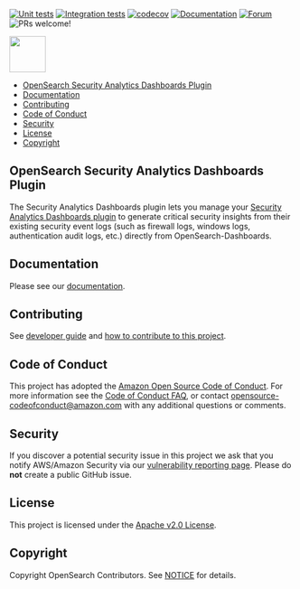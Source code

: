 [![Unit tests](https://github.com/opensearch-project/security-analytics-dashboards-plugin/workflows/Unit%20tests%20workflow/badge.svg)](https://github.com/opensearch-project/security-analytics-dashboards-plugin/actions?query=workflow%3A%22Unit+tests+workflow%22)
[![Integration tests](https://github.com/opensearch-project/security-analytics-dashboards-plugin/workflows/E2E%20tests%20workflow/badge.svg)](https://github.com/opensearch-project/security-analytics-dashboards-plugin/actions?query=workflow%3A%22E2E+tests+workflow%22)
[![codecov](https://codecov.io/gh/opensearch-project/security-analytics-dashboards-plugin/branch/main/graph/badge.svg)](https://codecov.io/gh/opensearch-project/security-analytics-dashboards-plugin)
[![Documentation](https://img.shields.io/badge/doc-reference-blue)](https://opensearch.org/docs/security-analytics-plugin/index/)
[![Forum](https://img.shields.io/badge/chat-on%20forums-blue)](https://discuss.opendistrocommunity.dev/c/Use-this-category-for-all-questions-around-machine-learning-plugins)
![PRs welcome!](https://img.shields.io/badge/PRs-welcome!-success)

<img src="https://opensearch.org/assets/img/opensearch-logo-themed.svg" height="64px">

- [OpenSearch Security Analytics Dashboards Plugin](#opensearch-security-analytics-dashboards-plugin)
- [Documentation](#documentation)
- [Contributing](#contributing)
- [Code of Conduct](#code-of-conduct)
- [Security](#security)
- [License](#license)
- [Copyright](#copyright)

## OpenSearch Security Analytics Dashboards Plugin

The Security Analytics Dashboards plugin lets you manage your [Security Analytics Dashboards plugin](https://github.com/opensearch-project/security-analytics-dashboards-plugin) to generate critical security insights from their existing security event logs (such as firewall logs, windows logs, authentication audit logs, etc.) directly from OpenSearch-Dashboards.

## Documentation

Please see our [documentation](https://opensearch.org/docs/security-analytics-plugin/index/).

## Contributing

See [developer guide](DEVELOPER_GUIDE.md) and [how to contribute to this project](CONTRIBUTING.md).

## Code of Conduct

This project has adopted the [Amazon Open Source Code of Conduct](CODE_OF_CONDUCT.md). For more information see the [Code of Conduct FAQ](https://aws.github.io/code-of-conduct-faq), or contact [opensource-codeofconduct@amazon.com](mailto:opensource-codeofconduct@amazon.com) with any additional questions or comments.

## Security

If you discover a potential security issue in this project we ask that you notify AWS/Amazon Security via our [vulnerability reporting page](http://aws.amazon.com/security/vulnerability-reporting/). Please do **not** create a public GitHub issue.

## License

This project is licensed under the [Apache v2.0 License](LICENSE).

## Copyright

Copyright OpenSearch Contributors. See [NOTICE](NOTICE) for details.


